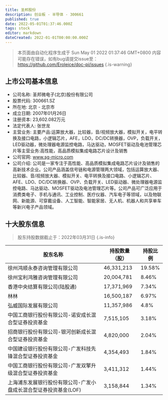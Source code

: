 ```yaml
---
title: 圣邦股份
description: 创业板 - 半导体 - 300661
published: true
date: 2022-05-01T01:37:46.000Z
tags: stock
editor: markdown
dateCreated: 2022-01-01T00:00:00.000Z
---
```


> 本页面由自动化程序生成于 Sun May 01 2022 01:37:46 GMT+0800
> 内容可能存在错误，如有bug请提交issue至：https://github.com/Eroleice/doc-pi/issues
{.is-warning}

## 上市公司基本信息
- 公司名称: 圣邦微电子(北京)股份有限公司
- 股票代码: 300661.SZ
- 所在地: 北京 - 北京市
- 成立日期: 2007年01月26日
- 注册资本: 23,602.082万元
- 法定代表人: 张世龙
- 主营业务: 主要产品:运算放大器，比较器，音/视频放大器，模拟开关，电平转换及接口电路，小逻辑芯片，AFE，LDO，DC/DC转换器，OVP，负载开关，LED驱动器，微处理器电源监控电路，马达驱动，MOSFET驱动及电池管理芯片等主营业务:高性能，高品质模拟集成电路芯片设计及销售
- 公司官网: www.sg-micro.com
- 公司介绍: 公司是一家专注于高性能、高品质模拟集成电路芯片设计及销售的高新技术企业。公司产品涵盖信号链和电源管理两大领域，包括运算放大器、比较器、音/视频放大器、模拟开关、电平转换及接口电路、小逻辑芯片、AFE、LDO、DC/DC转换器、OVP、负载开关、LED驱动器、微处理器电源监控电路、马达驱动、MOSFET驱动及电池管理芯片等。公司产品可广泛应用于消费类电子、手机与通讯、工业控制、医疗仪器、汽车电子等领域，以及物联网、新能源、可穿戴设备、人工智能、智能家居、无人机、机器人和共享单车等新兴电子产品领域。


## 十大股东信息
> 股东持股数据截止于：2022年03月31日
{.is-info}

| 股东名称 | 持股数量（股） | 持股比例 |
| --- | --- | --- |
| 徐州鸿顺永泰咨询管理有限公司 | 46,331,213 | 19.58% |
| 徐州宝利鸿雅咨询管理有限公司 | 20,004,781 | 8.46% |
| 香港中央结算有限公司(陆股通) | 17,371,969 | 7.34% |
| 林林 | 16,500,187 | 6.97% |
| 弘威国际发展有限公司 | 11,357,986 | 4.8% |
| 中国工商银行股份有限公司-诺安成长混合型证券投资基金 | 7,515,105 | 3.18% |
| 招商银行股份有限公司-银河创新成长混合型证券投资基金 | 4,820,000 | 2.04% |
| 中国建设银行股份有限公司-广发科技先锋混合型证券投资基金 | 4,354,493 | 1.84% |
| 中国工商银行股份有限公司-广发双擎升级混合型证券投资基金 | 3,411,312 | 1.44% |
| 上海浦东发展银行股份有限公司-广发小盘成长混合型证券投资基金(LOF) | 3,158,844 | 1.34% |




